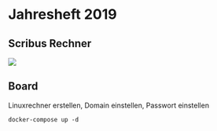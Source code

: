 # Jahresheft 2019

## Scribus Rechner

<a href="https://portal.azure.com/#create/Microsoft.Template/uri/https%3A%2F%2Fraw.githubusercontent.com%2FStefanScherer%2Fjh2019%2Fmaster%2F2019%2Fazuredeploy.json" target="_blank">
    <img src="http://azuredeploy.net/deploybutton.png"/>
</a>

## Board

Linuxrechner erstellen, Domain einstellen, Passwort einstellen

```
docker-compose up -d
```
